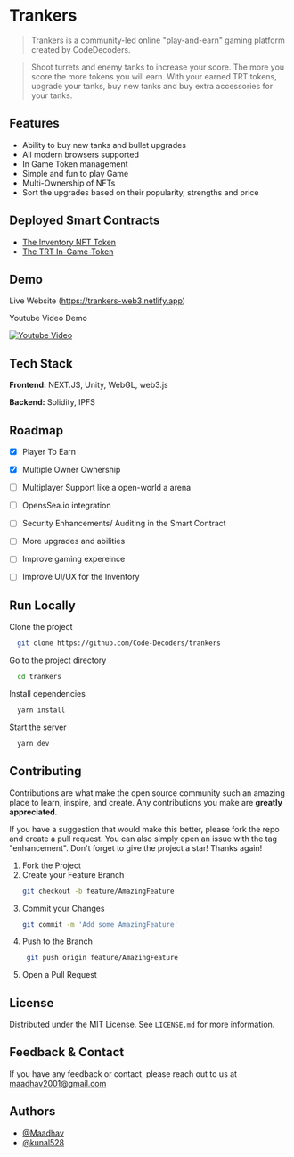 # Trankers

> Trankers is a community-led online "play-and-earn" gaming platform created by CodeDecoders.

> Shoot turrets and enemy tanks to increase your score. The more you score the more tokens you will earn.
> With your earned TRT tokens, upgrade your tanks, buy new tanks and buy extra accessories for your tanks.

 
## Features

- Ability to buy new tanks and bullet upgrades
- All modern browsers supported
- In Game Token management
- Simple and fun to play Game
- Multi-Ownership of NFTs
- Sort the upgrades based on their popularity, strengths and price

## Deployed Smart Contracts

- [The Inventory NFT Token](https://moonbase.moonscan.io/address/0x9393C1A97B25851D9B5a14447cc7D9cA448a211D)
- [The TRT In-Game-Token](https://moonbase.moonscan.io/address/0xB0b64EE64cA57aD1af311Bf5928650FE5a43b981)

## Demo

Live Website (https://trankers-web3.netlify.app)

Youtube Video Demo

[![Youtube Video](https://img.youtube.com/vi/0HqszfAnO7o/sddefault.jpg)](https://youtu.be/0HqszfAnO7o)



## Tech Stack

**Frontend:** NEXT.JS, Unity, WebGL, web3.js

**Backend:** Solidity, IPFS
## Roadmap

- [x]  Player To Earn
- [x]  Multiple Owner Ownership
- [ ]  Multiplayer Support like a open-world a arena
- [ ]  OpensSea.io integration
- [ ]  Security Enhancements/ Auditing in the Smart Contract
- [ ]  More upgrades and abilities
- [ ]  Improve gaming expereince
- [ ]  Improve UI/UX for the Inventory


## Run Locally

Clone the project

```bash
  git clone https://github.com/Code-Decoders/trankers
```

Go to the project directory

```bash
  cd trankers
```

Install dependencies

```bash
  yarn install
```

Start the server

```bash
  yarn dev
```


## Contributing

Contributions are what make the open source community such an amazing place to learn, inspire, and create. Any contributions you make are **greatly appreciated**.

If you have a suggestion that would make this better, please fork the repo and create a pull request. You can also simply open an issue with the tag "enhancement".
Don't forget to give the project a star! Thanks again!

1. Fork the Project
2. Create your Feature Branch
   ```sh
   git checkout -b feature/AmazingFeature
   ```
3. Commit your Changes 
    ```sh
    git commit -m 'Add some AmazingFeature'
    ```
4. Push to the Branch 
   ```sh
    git push origin feature/AmazingFeature
    ```
6. Open a Pull Request

## License

Distributed under the MIT License. See `LICENSE.md` for more information.
    
## Feedback & Contact

If you have any feedback or contact, please reach out to us at maadhav2001@gmail.com


## Authors

- [@Maadhav](https://www.github.com/Maadhav)
- [@kunal528](https://www.github.com/kunal528)

